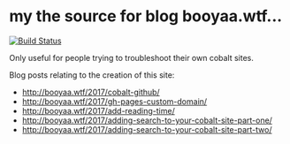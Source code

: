 # my the source for blog booyaa.wtf...

[![Build Status](https://travis-ci.org/booyaa/booyaa.github.io.svg?branch=master)](https://travis-ci.org/booyaa/booyaa.github.io)

Only useful for people trying to troubleshoot their own cobalt sites.

Blog posts relating to the creation of this site:
- http://booyaa.wtf/2017/cobalt-github/
- http://booyaa.wtf/2017/gh-pages-custom-domain/
- http://booyaa.wtf/2017/add-reading-time/
- http://booyaa.wtf/2017/adding-search-to-your-cobalt-site-part-one/
- http://booyaa.wtf/2017/adding-search-to-your-cobalt-site-part-two/
